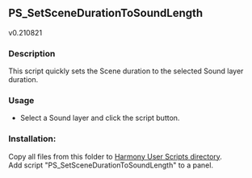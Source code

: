 ## PS_SetSceneDurationToSoundLength
v0.210821

### Description
This script quickly sets the Scene duration to the selected Sound layer duration.

### Usage
* Select a Sound layer and click the script button.

### Installation:
Copy all files from this folder to [Harmony User Scripts directory](https://docs.toonboom.com/help/harmony-20/premium/scripting/import-script.html).\
Add script "PS_SetSceneDurationToSoundLength" to a panel.  
